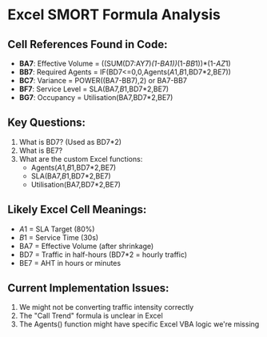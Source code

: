 # Excel SMORT Formula Analysis

## Cell References Found in Code:
- **BA7**: Effective Volume = ((SUM(D7:AY7)*(1-$BA$1))*(1-$BB$1))*(1-$AZ$1)
- **BB7**: Required Agents = IF(BD7<=0,0,Agents($A$1,$B$1,BD7*2,BE7))
- **BC7**: Variance = POWER((BA7-BB7),2) or BA7-BB7
- **BF7**: Service Level = SLA(BA7,$B$1,BD7*2,BE7)
- **BG7**: Occupancy = Utilisation(BA7,BD7*2,BE7)

## Key Questions:
1. What is BD7? (Used as BD7*2)
2. What is BE7? 
3. What are the custom Excel functions:
   - Agents($A$1,$B$1,BD7*2,BE7)
   - SLA(BA7,$B$1,BD7*2,BE7)
   - Utilisation(BA7,BD7*2,BE7)

## Likely Excel Cell Meanings:
- $A$1 = SLA Target (80%)
- $B$1 = Service Time (30s)
- BA7 = Effective Volume (after shrinkage)
- BD7 = Traffic in half-hours (BD7*2 = hourly traffic)
- BE7 = AHT in hours or minutes

## Current Implementation Issues:
1. We might not be converting traffic intensity correctly
2. The "Call Trend" formula is unclear in Excel
3. The Agents() function might have specific Excel VBA logic we're missing
